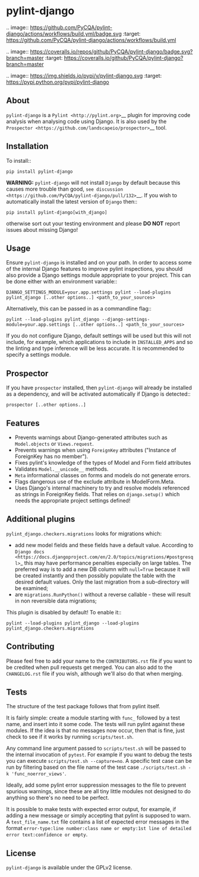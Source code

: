 pylint-django
=============

.. image:: https://github.com/PyCQA/pylint-django/actions/workflows/build.yml/badge.svg
    :target: https://github.com/PyCQA/pylint-django/actions/workflows/build.yml

.. image:: https://coveralls.io/repos/github/PyCQA/pylint-django/badge.svg?branch=master
     :target: https://coveralls.io/github/PyCQA/pylint-django?branch=master

.. image:: https://img.shields.io/pypi/v/pylint-django.svg
    :target: https://pypi.python.org/pypi/pylint-django


About
-----

``pylint-django`` is a `Pylint <http://pylint.org>`__ plugin for improving code
analysis when analysing code using Django. It is also used by the
`Prospector <https://github.com/landscapeio/prospector>`__ tool.


Installation
------------

To install::

    pip install pylint-django


**WARNING:** ``pylint-django`` will not install ``Django`` by default because
this causes more trouble than good,
`see discussion <https://github.com/PyCQA/pylint-django/pull/132>`__. If you wish
to automatically install the latest version of ``Django`` then::

    pip install pylint-django[with_django]

otherwise sort out your testing environment and please **DO NOT** report issues
about missing Django!


Usage
-----


Ensure ``pylint-django`` is installed and on your path. In order to access some
of the internal Django features to improve pylint inspections, you should also
provide a Django settings module appropriate to your project. This can be done
either with an environment variable::

    DJANGO_SETTINGS_MODULE=your.app.settings pylint --load-plugins pylint_django [..other options..] <path_to_your_sources>

Alternatively, this can be passed in as a commandline flag::

    pylint --load-plugins pylint_django --django-settings-module=your.app.settings [..other options..] <path_to_your_sources>

If you do not configure Django, default settings will be used but this will not include, for
example, which applications to include in `INSTALLED_APPS` and so the linting and type inference
will be less accurate. It is recommended to specify a settings module.

Prospector
----------

If you have ``prospector`` installed, then ``pylint-django`` will already be
installed as a dependency, and will be activated automatically if Django is
detected::

    prospector [..other options..]


Features
--------

* Prevents warnings about Django-generated attributes such as
  ``Model.objects`` or ``Views.request``.
* Prevents warnings when using ``ForeignKey`` attributes ("Instance of
  ForeignKey has no <x> member").
* Fixes pylint's knowledge of the types of Model and Form field attributes
* Validates ``Model.__unicode__`` methods.
* ``Meta`` informational classes on forms and models do not generate errors.
* Flags dangerous use of the exclude attribute in ModelForm.Meta.
* Uses Django's internal machinery to try and resolve models referenced as
  strings in ForeignKey fields. That relies on ``django.setup()`` which needs
  the appropriate project settings defined!


Additional plugins
------------------

``pylint_django.checkers.migrations`` looks for migrations which:

- add new model fields and these fields have a default value. According to
  `Django docs <https://docs.djangoproject.com/en/2.0/topics/migrations/#postgresql>`_
  this may have performance penalties especially on large tables. The preferred way
  is to add a new DB column with ``null=True`` because it will be created instantly
  and then possibly populate the table with the desired default values.
  Only the last migration from a sub-directory will be examined;
- are ``migrations.RunPython()`` without a reverse callable - these will result in
  non reversible data migrations;


This plugin is disabled by default! To enable it::

    pylint --load-plugins pylint_django --load-plugins pylint_django.checkers.migrations


Contributing
------------

Please feel free to add your name to the ``CONTRIBUTORS.rst`` file if you want to
be credited when pull requests get merged. You can also add to the
``CHANGELOG.rst`` file if you wish, although we'll also do that when merging.


Tests
-----

The structure of the test package follows that from pylint itself.

It is fairly simple: create a module starting with ``func_`` followed by
a test name, and insert into it some code. The tests will run pylint
against these modules. If the idea is that no messages now occur, then
that is fine, just check to see if it works by running ``scripts/test.sh``.

Any command line argument passed to ``scripts/test.sh`` will be passed to the internal invocation of ``pytest``.
For example if you want to debug the tests you can execute ``scripts/test.sh --capture=no``.
A specific test case can be run by filtering based on the file name of the test case ``./scripts/test.sh -k 'func_noerror_views'``.

Ideally, add some pylint error suppression messages to the file to prevent
spurious warnings, since these are all tiny little modules not designed to
do anything so there's no need to be perfect.

It is possible to make tests with expected error output, for example, if
adding a new message or simply accepting that pylint is supposed to warn.
A ``test_file_name.txt`` file contains a list of expected error messages in the
format
``error-type:line number:class name or empty:1st line of detailed error text:confidence or empty``.


License
-------

``pylint-django`` is available under the GPLv2 license.
